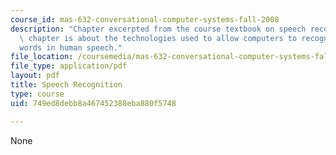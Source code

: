 ```yaml
---
course_id: mas-632-conversational-computer-systems-fall-2008
description: "Chapter excerpted from the course textbook on speech recognition. This\
  \ chapter is about the technologies used to allow computers to recognize the \r\n\
  words in human speech."
file_location: /coursemedia/mas-632-conversational-computer-systems-fall-2008/749ed8debb8a467452388eba880f5748_shmandt_txt_ch7.pdf
file_type: application/pdf
layout: pdf
title: Speech Recognition
type: course
uid: 749ed8debb8a467452388eba880f5748

---
```

None